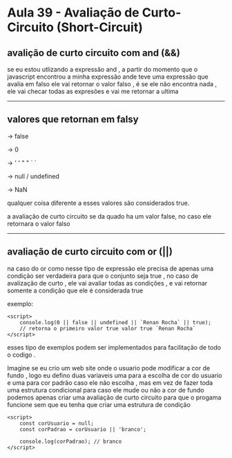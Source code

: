 <h1>Aula 39 - Avaliação de Curto- Circuito (Short-Circuit)</h1>


<h2>avalição de curto circuito com and (&&)</h2>
<p>se eu estou utlizando a expressão and , a partir do momento que o javascript encontrou a minha expressão ande teve uma expressão que avalia em falso ele vai retornar o valor falso , é se ele não encontra nada , ele vai checar todas as expresões e vai me retornar a ultima</p>
<hr>
<h2>valores que retornan em falsy</h2>
<p>-> false</p>
<p>-> 0</p>
<p>-> ' '  " "  ` `</p>
<p>-> null / undefined</p>
<p>-> NaN</p>
<p>
qualquer coisa diferente a esses valores são considerados true.
</p>

<p>a avaliação de curto circuito se da quado ha um valor false, no caso ele retornara o valor falso</p>

<hr>
<h2>avaliação de curto circuito com or (||)</h2>
<p>na caso do or como nesse tipo de expressão ele precisa de apenas uma condição ser verdadeira para que o conjunto seja true , no caso de avalização de curto , ele vai avaliar todas as condições , e vai retornar somente a condição que ele é considerada true 

exemplo: </p>


    <script>
        console.log(0 || false || undefined || `Renan Rocha` || true);
        // retorna o primeiro valor true valor true `Renan Rocha`
    </script>

<p> esses tipo de exemplos podem ser implementados para facilitação de todo o codigo . 

Imagine se eu crio um web site onde o usuario pode modificar a cor de fundo , logo eu defino duas variaveis uma para a escolha de cor do usuario e uma para cor padrão caso ele não escolha , mas em vez de fazer toda uma estrutura condicional para caso ele mude ou não a cor de fundo podemos apenas criar uma avaliação de curto circuito para que o progama funcione sem que eu tenha que criar uma estrutura de condição </p>


    <script>
        const corUsuario = null;
        const corPadrao = corUsuario || 'branco';

        console.log(corPadrao); // branco
    </script>
